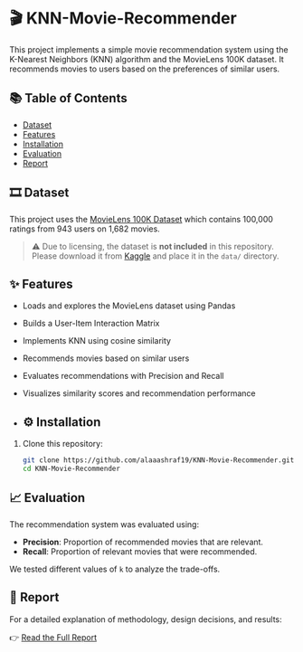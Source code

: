 # 🎬 KNN-Movie-Recommender

This project implements a simple movie recommendation system using the K-Nearest Neighbors (KNN) algorithm and the MovieLens 100K dataset. It recommends movies to users based on the preferences of similar users.

## 📚 Table of Contents

- [Dataset](#dataset)
- [Features](#features)
- [Installation](#installation)
- [Evaluation](#evaluation)
- [Report](#report)

## 🎞️ Dataset

This project uses the [MovieLens 100K Dataset](https://www.kaggle.com/datasets) which contains 100,000 ratings from 943 users on 1,682 movies.

> ⚠️ Due to licensing, the dataset is **not included** in this repository. Please download it from [Kaggle](https://www.kaggle.com/datasets) and place it in the `data/` directory.

## ✨ Features

- Loads and explores the MovieLens dataset using Pandas
- Builds a User-Item Interaction Matrix
- Implements KNN using cosine similarity
- Recommends movies based on similar users
- Evaluates recommendations with Precision and Recall
- Visualizes similarity scores and recommendation performance

- ## ⚙️ Installation

1. Clone this repository:
   ```bash
   git clone https://github.com/alaaashraf19/KNN-Movie-Recommender.git
   cd KNN-Movie-Recommender


## 📈 Evaluation

The recommendation system was evaluated using:

- **Precision**: Proportion of recommended movies that are relevant.
- **Recall**: Proportion of relevant movies that were recommended.

We tested different values of `k` to analyze the trade-offs.

## 📄 Report

For a detailed explanation of methodology, design decisions, and results:

👉 [Read the Full Report](./Report.pdf)
